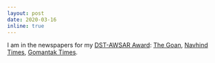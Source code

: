 ```yaml
---
layout: post
date: 2020-03-16
inline: true
---
```


I am in the newspapers for my <a rel="external nofollow" href="https://www.awsar-dst.in/" target="_blank">DST-AWSAR Award</a>: <a rel="external nofollow" href="http://epaper.thegoan.net/2583778/The-Goan-Everyday/The-Goan-Everyday?fbclid=IwAR0Ji7bjAAH5_DbZa6_T9yMW5dVNieryEwX_wuVSBfIw_b0J8Hnv99A9yE8#page/4/1" target="_blank">The Goan</a>, <a rel="external nofollow" href="http://epaper.navhindtimes.in/NewsDetail.aspx?storyid=30117&date=2020-03-13&pageid=1&fbclid=IwAR11Ijk-OCrvjYmaKz641axQDBtFGd_9CCXta_lkldEw4x84IIyQ4bN6kfU" target="_blank">Navhind Times</a>, <a rel="external nofollow" href="http://epaper.gomantaktimes.com/FlashClient/Client_Panel_ipad.aspx?ed=GTGOA%2cMain&dt=2020_03_16#currPage=2" target="_blank">Gomantak Times</a>.

